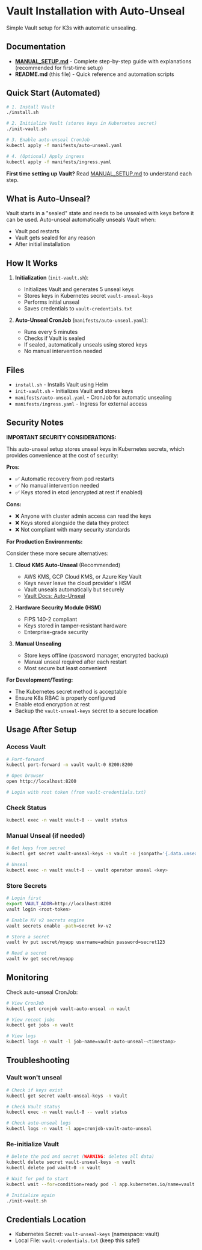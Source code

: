 # Vault Installation with Auto-Unseal

Simple Vault setup for K3s with automatic unsealing.

## Documentation

- **[MANUAL_SETUP.md](MANUAL_SETUP.md)** - Complete step-by-step guide with explanations (recommended for first-time setup)
- **README.md** (this file) - Quick reference and automation scripts

## Quick Start (Automated)

```bash
# 1. Install Vault
./install.sh

# 2. Initialize Vault (stores keys in Kubernetes secret)
./init-vault.sh

# 3. Enable auto-unseal CronJob
kubectl apply -f manifests/auto-unseal.yaml

# 4. (Optional) Apply ingress
kubectl apply -f manifests/ingress.yaml
```

**First time setting up Vault?** Read [MANUAL_SETUP.md](MANUAL_SETUP.md) to understand each step.

## What is Auto-Unseal?

Vault starts in a "sealed" state and needs to be unsealed with keys before it can be used. Auto-unseal automatically unseals Vault when:
- Vault pod restarts
- Vault gets sealed for any reason
- After initial installation

## How It Works

1. **Initialization** (`init-vault.sh`):
   - Initializes Vault and generates 5 unseal keys
   - Stores keys in Kubernetes secret `vault-unseal-keys`
   - Performs initial unseal
   - Saves credentials to `vault-credentials.txt`

2. **Auto-Unseal CronJob** (`manifests/auto-unseal.yaml`):
   - Runs every 5 minutes
   - Checks if Vault is sealed
   - If sealed, automatically unseals using stored keys
   - No manual intervention needed

## Files

- `install.sh` - Installs Vault using Helm
- `init-vault.sh` - Initializes Vault and stores keys
- `manifests/auto-unseal.yaml` - CronJob for automatic unsealing
- `manifests/ingress.yaml` - Ingress for external access

## Security Notes

**IMPORTANT SECURITY CONSIDERATIONS:**

This auto-unseal setup stores unseal keys in Kubernetes secrets, which provides convenience at the cost of security:

**Pros:**
- ✅ Automatic recovery from pod restarts
- ✅ No manual intervention needed
- ✅ Keys stored in etcd (encrypted at rest if enabled)

**Cons:**
- ❌ Anyone with cluster admin access can read the keys
- ❌ Keys stored alongside the data they protect
- ❌ Not compliant with many security standards

**For Production Environments:**

Consider these more secure alternatives:

1. **Cloud KMS Auto-Unseal** (Recommended)
   - AWS KMS, GCP Cloud KMS, or Azure Key Vault
   - Keys never leave the cloud provider's HSM
   - Vault unseals automatically but securely
   - [Vault Docs: Auto-Unseal](https://www.vaultproject.io/docs/concepts/seal)

2. **Hardware Security Module (HSM)**
   - FIPS 140-2 compliant
   - Keys stored in tamper-resistant hardware
   - Enterprise-grade security

3. **Manual Unsealing**
   - Store keys offline (password manager, encrypted backup)
   - Manual unseal required after each restart
   - Most secure but least convenient

**For Development/Testing:**
- The Kubernetes secret method is acceptable
- Ensure K8s RBAC is properly configured
- Enable etcd encryption at rest
- Backup the `vault-unseal-keys` secret to a secure location

## Usage After Setup

### Access Vault

```bash
# Port-forward
kubectl port-forward -n vault vault-0 8200:8200

# Open browser
open http://localhost:8200

# Login with root token (from vault-credentials.txt)
```

### Check Status

```bash
kubectl exec -n vault vault-0 -- vault status
```

### Manual Unseal (if needed)

```bash
# Get keys from secret
kubectl get secret vault-unseal-keys -n vault -o jsonpath='{.data.unseal-key-1}' | base64 -d

# Unseal
kubectl exec -n vault vault-0 -- vault operator unseal <key>
```

### Store Secrets

```bash
# Login first
export VAULT_ADDR=http://localhost:8200
vault login <root-token>

# Enable KV v2 secrets engine
vault secrets enable -path=secret kv-v2

# Store a secret
vault kv put secret/myapp username=admin password=secret123

# Read a secret
vault kv get secret/myapp
```

## Monitoring

Check auto-unseal CronJob:

```bash
# View CronJob
kubectl get cronjob vault-auto-unseal -n vault

# View recent jobs
kubectl get jobs -n vault

# View logs
kubectl logs -n vault -l job-name=vault-auto-unseal-<timestamp>
```

## Troubleshooting

### Vault won't unseal

```bash
# Check if keys exist
kubectl get secret vault-unseal-keys -n vault

# Check Vault status
kubectl exec -n vault vault-0 -- vault status

# Check auto-unseal logs
kubectl logs -n vault -l app=cronjob-vault-auto-unseal
```

### Re-initialize Vault

```bash
# Delete the pod and secret (WARNING: deletes all data)
kubectl delete secret vault-unseal-keys -n vault
kubectl delete pod vault-0 -n vault

# Wait for pod to start
kubectl wait --for=condition=ready pod -l app.kubernetes.io/name=vault -n vault

# Initialize again
./init-vault.sh
```

## Credentials Location

- Kubernetes Secret: `vault-unseal-keys` (namespace: vault)
- Local File: `vault-credentials.txt` (keep this safe!)
